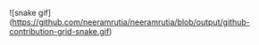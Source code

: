 ![snake gif]
(https://github.com/neeramrutia/neeramrutia/blob/output/github-contribution-grid-snake.gif)
